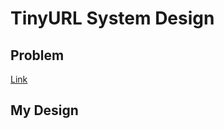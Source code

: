 # TinyURL System Design
## Problem
[Link](https://www.educative.io/collection/page/5668639101419520/5649050225344512/5668600916475904?affiliate_id=5082902844932096&utm_source=google&utm_medium=cpc&utm_campaign=grokking-manual&gclid=Cj0KCQjwl6LoBRDqARIsABllMSaplYbuuR2yhOUjr8UUhyy071wHiGP_56Uk_smzEYvy2jCJQm20qEkaAiooEALw_wcB)
## My Design
